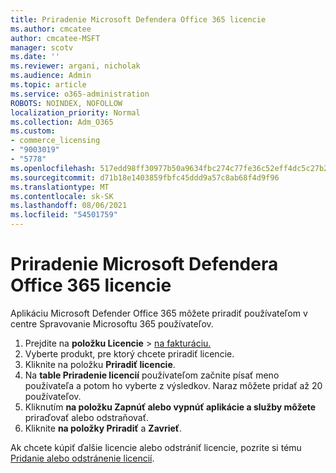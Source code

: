 ```yaml
---
title: Priradenie Microsoft Defendera Office 365 licencie
ms.author: cmcatee
author: cmcatee-MSFT
manager: scotv
ms.date: ''
ms.reviewer: argani, nicholak
ms.audience: Admin
ms.topic: article
ms.service: o365-administration
ROBOTS: NOINDEX, NOFOLLOW
localization_priority: Normal
ms.collection: Adm_O365
ms.custom:
- commerce_licensing
- "9003019"
- "5778"
ms.openlocfilehash: 517edd98ff30977b50a9634fbc274c77fe36c52eff4dc5c27b24e1d57dc7cc8e
ms.sourcegitcommit: d71b18e1403859fbfc45ddd9a57c8ab68f4d9f96
ms.translationtype: MT
ms.contentlocale: sk-SK
ms.lasthandoff: 08/06/2021
ms.locfileid: "54501759"
---
```

# <a name="assign-microsoft-defender-for-office-365-licenses"></a>Priradenie Microsoft Defendera Office 365 licencie

Aplikáciu Microsoft Defender Office 365 môžete priradiť používateľom v centre Spravovanie Microsoftu 365 používateľov.

1. Prejdite na **položku Licencie**  >  [na fakturáciu.](https://go.microsoft.com/fwlink/p/?linkid=842264)
2. Vyberte produkt, pre ktorý chcete priradiť licencie.
3. Kliknite na položku **Priradiť licencie**.
4. Na **table Priradenie licencií**  používateľom začnite písať meno používateľa a potom ho vyberte z výsledkov. Naraz môžete pridať až 20 používateľov.
5. Kliknutím **na položku Zapnúť alebo vypnúť aplikácie a služby môžete**  priraďovať alebo odstraňovať.
6. Kliknite **na položky Priradiť** a  **Zavrieť**.

Ak chcete kúpiť ďalšie licencie alebo odstrániť licencie, pozrite si tému [Pridanie alebo odstránenie licencií](/microsoft-365/commerce/licenses/buy-licenses#buy-or-remove-licenses-for-your-business-subscription).